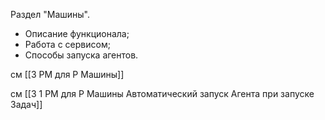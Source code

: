 

Раздел "Машины".   

- Описание функционала;
- Работа с сервисом;
- Способы запуска агентов.


см [[3 PM для Р Машины]]

см [[3 1 PM для Р Машины Автоматический запуск Агента при запуске Задач]]

